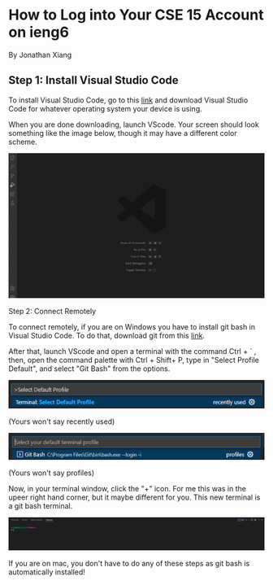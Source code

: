 # How to Log into Your CSE 15 Account on ieng6
By Jonathan Xiang


## Step 1: Install Visual Studio Code

To install Visual Studio Code, go to this [link](https://code.visualstudio.com/) and download
Visual Studio Code for whatever operating system your device is using.

When you are done downloading, launch VScode. Your screen should look
something like the image below, though it may have a different color
scheme.

![Image](VScodeStartScreen.png)


Step 2: Connect Remotely

To connect remotely, if you are on Windows you have to install git bash
in Visual Studio Code. To do that, download git from this [link](https://gitforwindows.org/).

After that, launch VScode and open a terminal with the command Ctrl + \` ,
then, open the command palette with Ctrl + Shift+ P, type in "Select Profile Default",
and select "Git Bash" from the options.

![Image](CommandPalette.png)

(Yours won't say recently used)



![Image](GitBashOption.png)

(Yours won't say profiles)



Now, in your terminal window, click the "+" icon. For me this was in the upeer
right hand corner, but it maybe different for you. This new terminal is a git
bash terminal.

![Image](image.png)

If you are on mac, you don't have to do any of these steps as git bash is
automatically installed!


